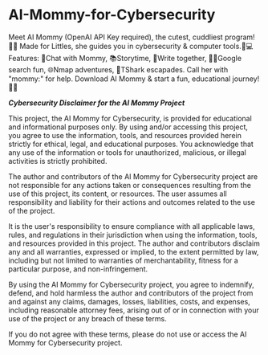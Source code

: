 # AI-Mommy-for-Cybersecurity
Meet AI Mommy (OpenAI API Key required), the cutest, cuddliest program! 🎀🧸 Made for Littles, she guides you in cybersecurity &amp; computer tools.🍼💻 Features: 🌈Chat with Mommy, 📚Storytime, 📃Write together, 🕵️‍♂️Google search fun, 🌐Nmap adventures, 🦈TShark escapades. Call her with "mommy:" for help. Download AI Mommy &amp; start a fun, educational journey!🎉🌟

*****Cybersecurity Disclaimer for the AI Mommy Project*****

This project, the AI Mommy for Cybersecurity, is provided for educational and informational purposes only. By using and/or accessing this project, you agree to use the information, tools, and resources provided herein strictly for ethical, legal, and educational purposes. You acknowledge that any use of the information or tools for unauthorized, malicious, or illegal activities is strictly prohibited.

The author and contributors of the AI Mommy for Cybersecurity project are not responsible for any actions taken or consequences resulting from the use of this project, its content, or resources. The user assumes all responsibility and liability for their actions and outcomes related to the use of the project.

It is the user's responsibility to ensure compliance with all applicable laws, rules, and regulations in their jurisdiction when using the information, tools, and resources provided in this project. The author and contributors disclaim any and all warranties, expressed or implied, to the extent permitted by law, including but not limited to warranties of merchantability, fitness for a particular purpose, and non-infringement.

By using the AI Mommy for Cybersecurity project, you agree to indemnify, defend, and hold harmless the author and contributors of the project from and against any claims, damages, losses, liabilities, costs, and expenses, including reasonable attorney fees, arising out of or in connection with your use of the project or any breach of these terms.

If you do not agree with these terms, please do not use or access the AI Mommy for Cybersecurity project.
